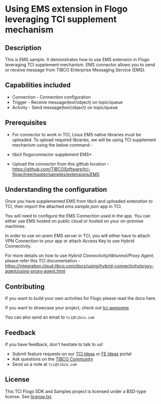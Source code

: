 # Using EMS extension in Flogo leveraging TCI supplement mechanism


## Description

This is EMS sample. It demonstrates how to use EMS extension in Flogo leveraging TCI supplement mechanism.
EMS connector allows you to send or receive message from TIBCO Enterprise Messaging Service (EMS).

## Capabilities included

* Connection - Connection configuration
* Trigger - Receive message(text/object) on topic/queue
* Activity - Send message(text/object) on topic/queue

## Prerequisites

* For connector to work in TCI, Linux EMS native libraries must be uploaded. To upload required libraries, we will be using TCI supplement mechanism using the below command -
* tibcli flogoconnector supplement EMS*

* Upload the connector from this github location - https://github.com/TIBCOSoftware/tci-flogo/tree/master/samples/extensions/EMS 


## Understanding the configuration

Once you have supplemented EMS from tibcli and uploaded extenstion to TCI, then import the attached *ems.sample.json* app in TCI. 


You will need to configure the EMS Connection used in the app. You can either use EMS hosted on public cloud or hosted on your on-premise machines.


In order to use on-prem EMS server in TCI, you will either have to attach VPN Connection to your app or attach Access Key to use Hybrid Connectivity.


For more details on how to use *Hybrid Connectivity/tibtunnel/Proxy Agent*, please refer this TCI documentation - https://integration.cloud.tibco.com/docs/using/hybrid-connectivity/proxy-agent/using-proxy-agent.html


## Contributing
If you want to build your own activities for Flogo please read the docs here.

If you want to showcase your project, check out [tci-awesome](https://github.com/TIBCOSoftware/tci-awesome)

You can also send an email to `tci@tibco.com`

## Feedback
If you have feedback, don't hesitate to talk to us!

* Submit feature requests on our [TCI Ideas](https://ideas.tibco.com/?project=TCI) or [FE Ideas](https://ideas.tibco.com/?project=FE) portal
* Ask questions on the [TIBCO Community](https://community.tibco.com/answers/product/344006)
* Send us a note at `tci@tibco.com`


## License
This TCI Flogo SDK and Samples project is licensed under a BSD-type license. See [license.txt](license.txt).

